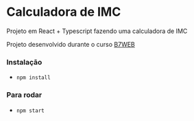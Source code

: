 # Calculadora de IMC

Projeto em React + Typescript fazendo uma calculadora de IMC

Projeto desenvolvido durante o curso [B7WEB](https://b7web.com.br)

### Instalação

- `npm install`

### Para rodar
- `npm start`

